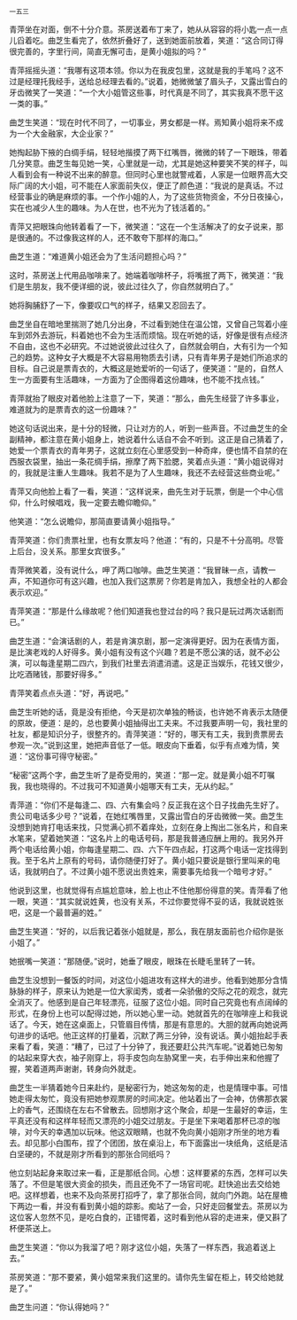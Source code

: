     一五三 

   青萍坐在对面，倒不十分介意。茶房送着布丁来了，她从从容容的将小匙一点一点儿舀着吃。曲芝生看完了，依然折叠好了，送到她面前放着，笑道：“这合同订得很完善的，字里行间，简直无懈可击，是黄小姐拟的吗？”

   青萍摇摇头道：“我哪有这项本领。你以为在我皮包里，这就是我的手笔吗？这不过是经理托我经手，送给总经理去看的。”说着，她微微皱了眉头子，又露出雪白的牙齿微笑了一笑道：“一个大小姐管这些事，时代真是不同了，其实我真不愿干这一类的事。”

   曲芝生笑道：“现在时代不同了，一切事业，男女都是一样。焉知黄小姐将来不成为一个大金融家，大企业家？”

   她掏起胁下掖的白绸手绢，轻轻地揩摸了两下红嘴唇，微微的转了一下眼珠，带着几分笑意。曲芝生每见她一笑，心里就是一动，尤其是她这种要笑不笑的样子，叫人看到会有一种说不出来的醉意。但同时心里也就警戒着，人家是一位眼界高大交际广阔的大小姐，可不能在人家面前失仪，便正了颜色道：“我说的是真话。不过经营事业的确是麻烦的事。一个作小姐的人，为了这些货物资金，不分日夜操心，实在也减少人生的趣味。为人在世，也不光为了钱活着的。”

   青萍又把眼珠向他转着看了一下，微笑道：“这在一个生活解决了的女子说来，那是很通的。不过像我这样的人，还不敢夸下那样的海口。”

   曲芝生道：“难道黄小姐还会为了生活问题担心吗？”

   这时，茶房送上代用品咖啡来了。她端着咖啡杯子，将嘴抿了两下，微笑道：“我们是生朋友，我不便详细的说，彼此过往久了，你自然就明白了。”

   她将胸脯舒了一下，像要叹口气的样子，结果又忍回去了。

   曲芝坐自在暗地里揣测了她几分出身，不过看到她住在温公馆，又曾自己驾着小座车到郊外去游玩，料着她也不会为生活而烦恼。现在听她的话，好像是很有点经济不自由，这也不必研究。不过她说彼此过往久了，自然就会明白，大有引为一个知己的趋势。这种女子大概是不大容易用物质去引诱，只有青年男子是她们所追求的目标。自己说是票青衣的，大概这是她爱听的一句话了，便笑道：“是的，自然人生一方面要有生活趣味，一方面为了企图得着这份趣味，也不能不找点钱。”

   青萍就抬了眼皮对着他脸上注意了一下，笑道：“那么，曲先生经营了许多事业，难道就为的是票青衣的这一份趣味？”

   她这句话说出来，是十分的轻微，只让对方的人，听到一些声音。不过曲芝生的全副精神，都注意在黄小姐身上，她说着什么话自不会不听到。这正是自己猜着了，她爱一个票青衣的青年男子，这就立刻在心里感受到一种奇痒，便也情不自禁的在西服衣袋里，抽出一条花绸手绢，擦摩了两下脸腮，笑着点头道：“黄小姐说得对的，我就是注重人生趣味。我若不是为了人生趣味，我还不去经营这些商业呢。”

   青萍又向他脸上看了一看，笑道：“这样说来，曲先生对于玩票，倒是一个中心信仰，什么时候唱戏，我一定要去瞻仰瞻仰。”

   他笑道：“怎么说瞻仰，那简直要请黄小姐指导。”

   青萍笑道：你们贵票社里，也有女票友吗？他道：“有的，只是不十分高明。尽管上后台，没关系。那里女宾很多。”

   青萍微笑着，没有说什么，呷了两口咖啡。曲芝生笑道：“我冒昧一点，请教一声，不知道你可有这兴趣，也加入我们这票房？你若是肯加入，我想全社的人都会表示欢迎。”

   青萍笑道：“那是什么缘故呢？他们知道我也登过台的吗？我只是玩过两次话剧而已。”

   曲芝生道：“会演话剧的人，若是肯演京剧，那一定演得更好。因为在表情方面，是比演老戏的人好得多。黄小姐有没有这个兴趣？若是不愿公演的话，就不必公演，可以每逢星期二四六，到我们社里去消遣消遣。这是正当娱乐，花钱又很少，比吃酒赌钱，那要好得多。”

   青萍笑着点点头道：“好，再说吧。”

   曲芝生听她的话，竟是没有拒绝，今天是初次单独的畅谈，也许她不肯表示太随便的原故，便道：是的，总也要黄小姐抽得出工夫来。不过我要声明一句，我社里的社友，都是知识分子，很整齐的。青萍笑道：“好的，哪天有工夫，我到贵票房去参观一次。”说到这里，她把声音低了一低。眼皮向下垂着，似乎有点难为情，笑道：“这份事可得守秘密。”

   “秘密”这两个字，曲芝生听了是奇受用的，笑道：“那一定。就是黄小姐不叮嘱我，我也晓得的。不过我可不知道黄小姐哪天有工夫，无从约起。”

   青萍道：“你们不是每逢二、四、六有集会吗？反正我在这个日子找曲先生好了。贵公司电话多少号？”说着，在她红嘴唇里，又露出雪白的牙齿微微一笑。曲芝生没想到她肯打电话来找，只觉满心抓不着痒处，立刻在身上掏出二张名片，和自来水笔来，望着她笑道：“这名片上的电话号码，那是我普通应酬上用的。我另外开两个电话给黄小姐，你每逢星期二、四、六下午四点起，打这两个电话一定找得到我。至于名片上原有的号码，请你随便打好了。黄小姐只要说是银行里叫来的电话，我就明白了。不过黄小姐不愿说出贵姓来，需要事先给我一个暗号才好。”

   他说到这里，也就觉得有点尴尬意味，脸上也止不住他那份得意的笑。青萍看了他一眼，笑道：“其实就说姓黄，也没有关系，不过你要觉得不妥的话，我就说姓张吧，这是一个最普遍的姓。”

   曲芝生笑道：“好的，以后我记着张小姐就是，那么，我在朋友面前也介绍你是张小姐了。”

   她抿嘴一笑道：“那随便。”说时，她垂了眼皮，眼珠在长睫毛里转了一转。

   曲芝生没想到一餐饭的时间，对这位小姐进攻有这样大的进步。他看到她那分含情脉脉的样子，原来认为她是一位大家闺秀，或者一朵骄傲的交际之花的观念，就完全消灭了。他感到是自己年轻漂亮，征服了这位小姐。同时自己究竟也有点阔绰的形式，在身份上也可以配得过她，所以她心里一动。她就首先的在咖啡座上和我说话了。今天，她在这桌面上，只管眉目传情，那是有意思的。大胆的就再向她说两句进步的话吧。他正这样的打量着，沉默了两三分钟，没有说话。黄小姐抬起手表来看了看，笑道：“糟了，已过了十分钟了，我还要赶公共汽车呢。”说着她已匆匆的站起来穿大衣，袖子刚穿上，将手皮包向左胁窝里一夹，右手伸出来和他握了握，笑着道两声谢谢，转身向外就走。

   曲芝生一半猜着她今日来赴约，是秘密行为，她这匆匆的走，也是情理中事。可惜她走得太匆忙，竟没有把她参观票房的时间决定。他站着出了一会神，仿佛那衣裳上的香气，还围绕在左右不曾散去。回想刚才这个聚会，却是一生最好的幸运，生平真还没有和这样年轻而又漂亮的小姐交过朋友。于是坐下来喝着那杯已凉的咖啡，对今天的幸遇加以玩味。他这双眼睛，也就不免向黄小姐刚才所坐的地方看去。却见那小白围布，捏了个团团，放在桌沿上，布下面露出一块纸角，这纸是洁白坚硬的，不就是刚才所看到的那张合同纸吗？

   他立刻站起身来取过来一看，正是那纸合同。心想：这样要紧的东西，怎样可以失落了。不但是笔很大资金的损失，而且还免不了一场官司呢。赶快追出去交给她吧。这样想着，也来不及向茶房打招呼了，拿了那张合同，就向门外跑。站在屋檐下两边一看，并没有看到黄小姐的踪影。痴站了一会，只好走回餐堂去。茶房以为这位客人忽然不见，是吃白食的，正错愕着，这时看到他从容的走进来，便又斟了杯便茶送上。

   曲芝生笑道：“你以为我溜了吧？刚才这位小姐，失落了一样东西，我追着送上去。”

   茶房笑道：“那不要紧，黄小姐常来我们这里的。请你先生留在柜上，转交给她就是了。”

   曲芝生问道：“你认得她吗？”

